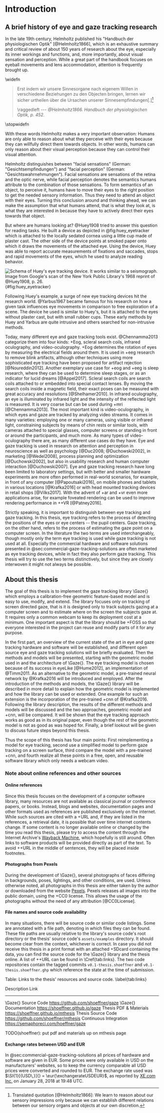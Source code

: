 # Introduction

## A brief history of eye and gaze tracking research

In the late 19th century, Helmholtz published his "Handbuch der physiologischen
Optik" [@Helmholtz1866], which is an exhaustive summary and critical review of
about 150 years of research about the eye, especially its inner workings and
functions, and, more importantly, about visual sensation and perception. While
a great part of the handbook focuses on eyeball movements and lens
accommodation, attention is frequently brought up.

\widefn

> Erst indem wir unsere Sinnesorgane nach eigenem Willen in verschiedene
> Beziehungen zu den Objecten bringen, lernen wir sicher urtheilen über die
> Ursachen unserer Sinnesempfindungen\[.\][^translationhelmholtz]
>
> \raggedleft --- <cite>@Helmholtz1866. Handbuch der physiologischen Optik,
> p. 452.</cite>


[^translationhelmholtz]: Translated quotation [@Helmholtz1866]: We learn to
  reason about our sensory impressions only because we can establish different
  relations between our sensory organs and objects at our own discretion.

\stopwidefn

With these words Helmholtz makes a very important observation: Humans are
only able to reason about what they perceive with their eyes because they
can willfully direct them towards objects. In other words,
humans can only reason about their visual perception because they can control
their visual attention.

Helmholtz distinguishes between "facial sensations" (German:
"Gesichtsempfindungen") and "facial perception" (German:
"Gesichtswahrnehmungen"). Facial sensations are sensations of the retina and
the optic nerve, while facial perception denotes the semantics humans attribute
to the combination of those sensations. To form semantics of an object, to
perceive it, humans have to move their eyes to the right position to get the
needed sensory information. Thus they need to attend an object with their eyes.
Turning this conclusion around and thinking ahead, we can make the assumption that
what humans attend, that is what they look at, is what they are interested in because
they have to actively direct their eyes towards that object.

But where are humans looking at? @Huey1908 tried to answer this question for
reading tasks. He built a device as depicted in @fig:huey_eyetracker which is attached to
the locally sedated cornea using a little cup made of plaster cast. The other
side of the device points at smoked paper onto which it draws the movements of
the attached eye. Using the device, Huey was able to report accurate
measurements of fixations and saccades, stops and rapid movements of the
eyes, which he used to analyze reading behavior.

![Schema of Huey's eye tracking device. It works similar to a seismograph.
Image from Google's scan of the New York Public Library's 1968 reprint of
@Huey1908, p. 26.](huey_eyetracker.png){#fig:huey_eyetracker}

Following Huey's example, a surge of new eye tracking devices hit the research
world. @Yarbus1967 became famous for his research on how a given task
influences eye movements in comparison to free exploration of a scene. The device he
used is similar to Huey's, but it is attached to the eyes without plaster cast,
but with small rubber cups. These early methods by Huey and Yarbus are quite
intrusive and others searched for non-intrusive methods.

Today, many different eye and gaze tracking tools exist. @Chennamma2013
categorize them into four kinds: +Eog, scleral search coils, infrared
oculography, and video-oculography. +Eog determines the rotation of eyes by
measuring the electrical fields around them. It is used in +eeg research to
remove blink artifacts, although other techniques using more sophisticated eye
tracking have been proposed for artifact rejection [@Noureddin2012]. Another
exemplary use case for +eog and +eeg is sleep research, where they can be used
to determine sleep stages, or as an indicator for lucid dreams [@Appel2017].
Scleral search coils are search coils attached to or embedded into special
contact lenses. By moving the search coils inside a magnetic field, their exact
poses can be measured with great accuracy and resolutions [@Shelhamer2010].
In infrared oculography, an eye is illuminated by infrared light and the
intensity of the reflected light is measured. It is very coarse but can be used
during +mri [@Chennamma2013]. The most important kind is video-oculography,
in which eyes and gaze are tracked by analyzing video streams. It comes in many
varieties: employing one or many cameras, using visible or infrared light,
constraining subjects by means of chin rests or similar tools, with cameras
attached to special glasses, computer screens or standing in front or around
the participants, and much more. As many types of video-oculography there are,
as many different use cases do they have. Eye and gaze tracking is used in
research on attention and perception in neuroscience as well as psychology
[@Duc2008; @Duchowski2002], in marketing [@Wedel2008], process planning and
optimization [@Duchowski2002], but also in usability research and human
computer interaction [@Duchowski2007]. Eye and gaze tracking research have long
been limited to laboratory settings, but with better and smaller hardware
experiments are more often performed in real-world scenarios, for example, in
front of any computer [@Papoutsaki2016], on mobile phones and tablets in various
locations [@Krafka2016] or with head mounted tracking devices in retail shops
[@Vilks2017]. With the advent of +ar and +vr even more
applications arise, for example foveated rendering can be used to improve rendering
performance in ++VR [@Patney2016].

Strictly speaking, it is important to distinguish between eye tracking and gaze tracking.
In this thesis, eye tracking refers to the process of detecting the
positions of the eyes or eye centers -- the pupil centers. Gaze tracking, on the
other hand, refers to the process of estimating the gaze point on a computer
screen. In the literature the two terms are used interchangeably, though mostly only the
term eye tracking is used while gaze tracking is not used at all. Especially
the commercial hardware and software solutions presented in
@sec:commercial-gaze-tracking-solutions are often marketed as eye tracking
devices, while in fact they also perform gaze tracking. This thesis will try to
use the two terms distinctively, but since they are closely interwoven it might not
always be possible.


## About this thesis

The goal of this thesis is to implement the gaze tracking library \Gaze{} which employs
a calibration-free geometric feature-based model and is easy to use, modify, and extend. The
library focuses only on tracking of screen directed gaze, that is it is designed only
to track subjects gazing at a computer screen and to estimate where on the screen
the subjects gaze at. It requires only a common webcam to keep its
deployment cost at a minimum. One important aspect is that the library
should be +FOSS so that everyone interested in the project can reuse and
modify parts of it for any purpose.

In the first part, an overview of the current state of the art
in eye and gaze tracking hardware and software will be established, and different open source eye and gaze tracking
solutions will be briefly evaluated. Then the methods
and models will be presented, starting with the geometric model used in
and the architecture of \Gaze{}.
The eye tracking model is chosen because of its success in eyeLike
[@Hume2012], an implementation of @Timm2011. As an alternative to the
geometric model, a pre-trained neural network by @Krafka2016 will be
introduced and employed. After the introduction of the methods and models, the \Gaze{} library
will be described in more detail to explain how the geometric model is
implemented and how the library can be used or extended. One example for such
an extension is the incorporation of the pre-trained +cnn of @Krafka2016.
Following the library description, the results of the different methods and
models will be discussed and the two approaches, geometric model and +cnn, will
be compared. It will be shown that the eye tracking approach works as good as
in its original paper, even though the rest of the geometric model
is not as good as was hoped for. Finally, a brief lookout will be given to
discuss future steps beyond this thesis.

Thus the scope of this thesis has four main points: First reimplementing a
model for eye tracking, second use a simplified model to perform gaze tracking
on a screen surface, third compare the model with a pre-trained +cnn, and
fourth realize all these points in a free, open, and reusable software library
which only needs a webcam video.


### Note about online references and other sources


#### Online references

Since this thesis focuses on the development of a computer software
library, many resources are not available as classical journal or conference
papers, or books. Instead, blogs and websites, documentation pages and other
formats used as references are published exclusively on the internet. While
such sources are cited with a +URL and, if they are listed in the references, a retrieval
date, it is possible that over time internet contents change. If some content is no
longer available online or changed by the time you read this thesis, please try
to access the content through the Internet Archive's [Wayback
Machine](https://archive.org/web), which hopefully is still around. Often links to software products
will be provided directly as part of the text. To avoid ++URL in the
middle of sentences, they will be placed inside footnotes.


#### Photographs from Pexels

During the development of \Gaze{}, several photographs of faces differing in
backgrounds, poses, lightings, and other conditions, are used. Unless otherwise
noted, all photographs in this thesis are either taken by the author or
downloaded from the website [Pexels](https://pexels.com). Pexels releases all
images into the public domain, using the +CC0 license. This allows
the usage of the photographs without the need of any attribution [@CC0License].


#### File names and source code availability

In many situations, there will be source code or similar code listings. Some are
annotated with a file path, denoting in which files they can be found. These
file paths are usually relative to the library's source code's root directory or
the thesis' source code's `assets/examples` directory. It should become clear
from the context, whichever is correct. In case you did not receive this thesis
in a print format with an attached +SDcard containing the data, you can find the source code for the
\Gaze{} library and the thesis online.
A list of ++URL can be found in \Cref{tab:links}. The two code repositories
contain the tagged commits `v0.1-thesis.shoeffner` and `v0.1-thesis.shoeffner.ghp`
which reference the state at the time of submission.

Table: Links to the thesis' resources and source code. \label{tab:links}

Description            Link
---------------------- ------------------------------------------
\Gaze{} Source Code    https://github.com/shoeffner/gaze
\Gaze{} Documentation  https://shoeffner.github.io/gaze
Thesis PDF & Materials https://shoeffner.github.io/mthesis
Thesis Source Code     https://github.com/shoeffner/mthesis
Continuous Integration https://semaphoreci.com/hoeffner/gaze

TODO(shoeffner): put pdf and materials up on mthesis page


#### Exchange rates between USD and EUR

In @sec:commercial-gaze-tracking-solutions all prices of hardware and
software are given in EUR. Some prices were only available in USD on the
manufacturers' websites, so to keep the currency comparable all USD prices were
converted and rounded to EUR. The exchange rate used was $\SI{1}[{USD\,}]{} =
\eur{\exchangerateUSDEUR}$, as reported by [XE.com Inc.](https://xe.com) on January 28, 2018 at
19:48 UTC.
